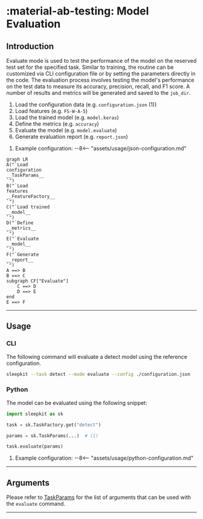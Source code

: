 # :material-ab-testing: Model Evaluation

## <span class="sk-h2-span">Introduction </span>

Evaluate mode is used to test the performance of the model on the reserved test set for the specified task. Similar to training, the routine can be customized via CLI configuration file or by setting the parameters directly in the code. The evaluation process involves testing the model's performance on the test data to measure its accuracy, precision, recall, and F1 score. A number of results and metrics will be generated and saved to the `job_dir`.

<div class="annotate" markdown>

1. Load the configuration data (e.g. `configuration.json` (1))
1. Load features (e.g. `FS-W-A-5`)
1. Load the trained model (e.g. `model.keras`)
1. Define the metrics (e.g. `accuracy`)
1. Evaluate the model (e.g. `model.evaluate`)
1. Generate evaluation report (e.g. `report.json`)

</div>

1. Example configuration:
--8<-- "assets/usage/json-configuration.md"


```mermaid
graph LR
A("`Load
configuration
__TaskParams__
`")
B("`Load
features
__FeatureFactory__
`")
C("`Load trained
__model__
`")
D("`Define
__metrics__
`")
E("`Evaluate
__model__
`")
F("`Generate
__report__
`")
A ==> B
B ==> C
subgraph CF["Evaluate"]
    C ==> D
    D ==> E
end
E ==> F

```

---

## <span class="sk-h2-span">Usage</span>

### CLI

The following command will evaluate a detect model using the reference configuration.

```bash
sleepkit --task detect --mode evaluate --config ./configuration.json
```

### Python

The model can be evaluated using the following snippet:

```py linenums="1"
import sleepkit as sk

task = sk.TaskFactory.get("detect")

params = sk.TaskParams(...)  # (1)

task.evaluate(params)

```

1. Example configuration:
--8<-- "assets/usage/python-configuration.md"

---

## <span class="sk-h2-span">Arguments </span>

Please refer to [TaskParams](../modes/configuration.md#taskparams) for the list of arguments that can be used with the `evaluate` command.

---
